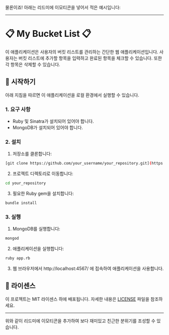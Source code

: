 물론이죠! 아래는 리드미에 이모티콘을 넣어서 적은 예시입니다:

---

# 📋 My Bucket List 📋

이 애플리케이션은 사용자의 버킷 리스트를 관리하는 간단한 웹 애플리케이션입니다. 사용자는 버킷 리스트에 추가할 항목을 입력하고 완료된 항목을 체크할 수 있습니다. 또한 각 항목은 삭제할 수 있습니다.

## 🚀 시작하기

아래 지침을 따르면 이 애플리케이션을 로컬 환경에서 실행할 수 있습니다.

### 1. 요구 사항

- Ruby 및 Sinatra가 설치되어 있어야 합니다.
- MongoDB가 설치되어 있어야 합니다.

### 2. 설치

1. 저장소를 클론합니다:

```bash
[git clone https://github.com/your_username/your_repository.git](https://github.com/joeunparkdev/sparthon.git)
```

2. 프로젝트 디렉토리로 이동합니다:

```bash
cd your_repository
```

3. 필요한 Ruby gem을 설치합니다:

```bash
bundle install
```

### 3. 실행

1. MongoDB를 실행합니다:

```bash
mongod
```

2. 애플리케이션을 실행합니다:

```bash
ruby app.rb
```

3. 웹 브라우저에서 http://localhost:4567/ 에 접속하여 애플리케이션을 사용합니다.

## 📝 라이센스

이 프로젝트는 MIT 라이센스 하에 배포됩니다. 자세한 내용은 [LICENSE](LICENSE) 파일을 참조하세요.

---

위와 같이 리드미에 이모티콘을 추가하여 보다 재미있고 친근한 분위기를 조성할 수 있습니다.
